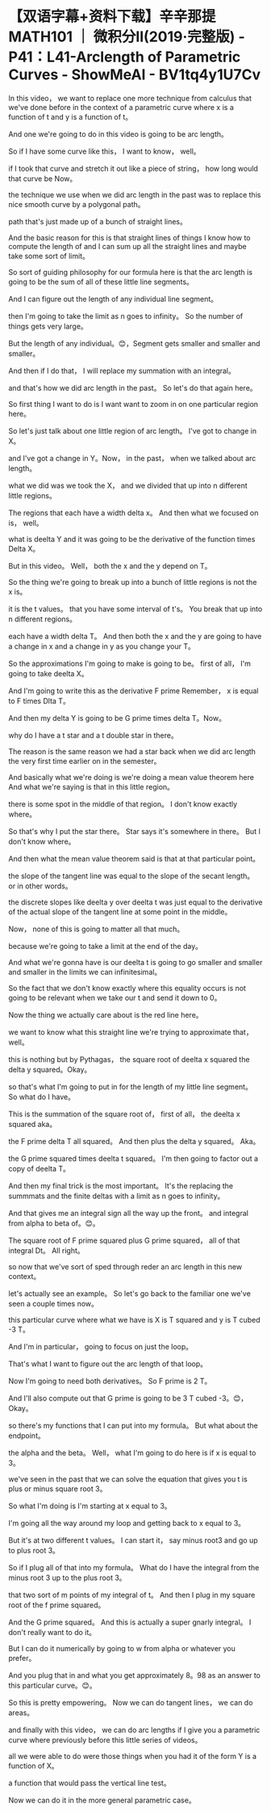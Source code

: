 # 【双语字幕+资料下载】辛辛那提 MATH101 ｜ 微积分Ⅱ(2019·完整版) - P41：L41-Arclength of Parametric Curves - ShowMeAI - BV1tq4y1U7Cv

In this video， we want to replace one more technique from calculus that we've done before in the context of a parametric curve where x is a function of t and y is a function of t。

 And one we're going to do in this video is going to be arc length。

 So if I have some curve like this， I want to know， well。

 if I took that curve and stretch it out like a piece of string， how long would that curve be Now。

 the technique we use when we did arc length in the past was to replace this nice smooth curve by a polygonal path。

 path that's just made up of a bunch of straight lines。

 And the basic reason for this is that straight lines of things I know how to compute the length of and I can sum up all the straight lines and maybe take some sort of limit。

 So sort of guiding philosophy for our formula here is that the arc length is going to be the sum of all of these little line segments。

 And I can figure out the length of any individual line segment。

 then I'm going to take the limit as n goes to infinity。 So the number of things gets very large。

 But the length of any individual。😊，Segment gets smaller and smaller and smaller。

 And then if I do that， I will replace my summation with an integral。

 and that's how we did arc length in the past。 So let's do that again here。

 So first thing I want to do is I want want to zoom in on one particular region here。

 So let's just talk about one little region of arc length。 I've got to change in X。

 and I've got a change in Y。Now， in the past， when we talked about arc length。

 what we did was we took the X， and we divided that up into n different little regions。

 The regions that each have a width delta x。 And then what we focused on is， well。

 what is deelta Y and it was going to be the derivative of the function times Delta X。

 But in this video。 Well， both the x and the y depend on T。

 So the thing we're going to break up into a bunch of little regions is not the x is。

 it is the t values。 that you have some interval of t's。 You break that up into n different regions。

 each have a width delta T。 And then both the x and the y are going to have a change in x and a change in y as you change your T。

 So the approximations I'm going to make is going to be。 first of all， I'm going to take deelta X。

 And I'm going to write this as the derivative F prime Remember， x is equal to F times Dlta T。

 And then my delta Y is going to be G prime times delta T。Now。

 why do I have a t star and a t double star in there。

 The reason is the same reason we had a star back when we did arc length the very first time earlier on in the semester。

 And basically what we're doing is we're doing a mean value theorem here And what we're saying is that in this little region。

 there is some spot in the middle of that region。 I don't know exactly where。

 So that's why I put the star there。 Star says it's somewhere in there。 But I don't know where。

 And then what the mean value theorem said is that at that particular point。

 the slope of the tangent line was equal to the slope of the secant length。 or in other words。

 the discrete slopes like deelta y over deelta t was just equal to the derivative of the actual slope of the tangent line at some point in the middle。

 Now， none of this is going to matter all that much。

 because we're going to take a limit at the end of the day。

 And what we're gonna have is our deelta t is going to go smaller and smaller and smaller in the limits we can infinitesimal。

 So the fact that we don't know exactly where this equality occurs is not going to be relevant when we take our t and send it down to 0。

Now the thing we actually care about is the red line here。

 we want to know what this straight line we're trying to approximate that， well。

 this is nothing but by Pythagas， the square root of deelta x squared the delta y squared。Okay。

 so that's what I'm going to put in for the length of my little line segment。 So what do I have。

 This is the summation of the square root of， first of all， the deelta x squared aka。

 the F prime delta T all squared。 And then plus the delta y squared。 Aka。

 the G prime squared times deelta t squared。 I'm then going to factor out a copy of deelta T。

 And then my final trick is the most important。 It's the replacing the summmats and the finite deltas with a limit as n goes to infinity。

 And that gives me an integral sign all the way up the front。 and integral from alpha to beta of。😊。

The square root of F prime squared plus G prime squared， all of that integral Dt。 All right。

 so now that we've sort of sped through reder an arc length in this new context。

 let's actually see an example。 So let's go back to the familiar one we've seen a couple times now。

 this particular curve where what we have is X is T squared and y is T cubed -3 T。

 And I'm in particular， going to focus on just the loop。

 That's what I want to figure out the arc length of that loop。

 Now I'm going to need both derivatives。 So F prime is 2 T。

 And I'll also compute out that G prime is going to be 3 T cubed -3。😊，Okay。

 so there's my functions that I can put into my formula。 But what about the endpoint。

 the alpha and the beta。 Well， what I'm going to do here is if x is equal to 3。

 we've seen in the past that we can solve the equation that gives you t is plus or minus square root 3。

 So what I'm doing is I'm starting at x equal to 3。

 I'm going all the way around my loop and getting back to x equal to 3。

 But it's at two different t values。 I can start it， say minus root3 and go up to plus root 3。

 So if I plug all of that into my formula。 What do I have the integral from the minus root 3 up to the plus root 3。

 that two sort of m points of my integral of t。 And then I plug in my square root of the f prime squared。

 And the G prime squared。 And this is actually a super gnarly integral。 I don't really want to do it。

 But I can do it numerically by going to w from alpha or whatever you prefer。

 And you plug that in and what you get approximately 8。98 as an answer to this particular curve。😊。

So this is pretty empowering。 Now we can do tangent lines， we can do areas。

 and finally with this video， we can do arc lengths if I give you a parametric curve where previously before this little series of videos。

 all we were able to do were those things when you had it of the form Y is a function of X。

 a function that would pass the vertical line test。

 Now we can do it in the more general parametric case。

